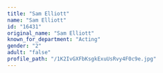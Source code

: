 ```yaml
---
title: "Sam Elliott"
name: "Sam Elliott"
id: "16431"
original_name: "Sam Elliott"
known_for_department: "Acting"
gender: "2"
adult: "false"
profile_path: "/1K2IvGXFbKsgkExuUsRvy4F0c9e.jpg"
---
```

